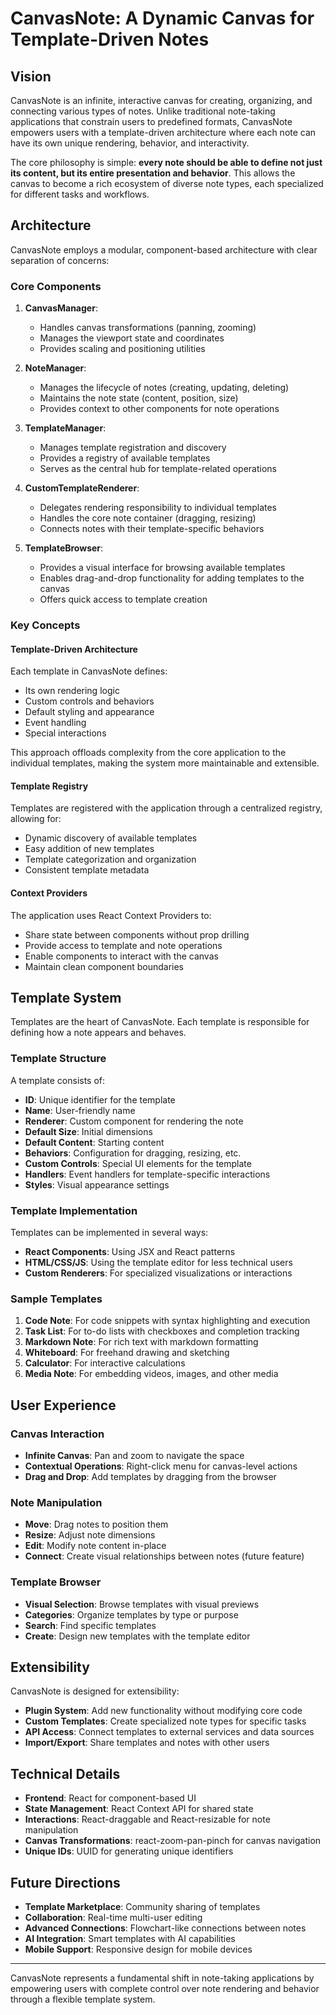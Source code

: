 # CanvasNote: A Dynamic Canvas for Template-Driven Notes

## Vision

CanvasNote is an infinite, interactive canvas for creating, organizing, and connecting various types of notes. Unlike traditional note-taking applications that constrain users to predefined formats, CanvasNote empowers users with a template-driven architecture where each note can have its own unique rendering, behavior, and interactivity.

The core philosophy is simple: **every note should be able to define not just its content, but its entire presentation and behavior**. This allows the canvas to become a rich ecosystem of diverse note types, each specialized for different tasks and workflows.

## Architecture

CanvasNote employs a modular, component-based architecture with clear separation of concerns:

### Core Components

1. **CanvasManager**: 
   - Handles canvas transformations (panning, zooming)
   - Manages the viewport state and coordinates
   - Provides scaling and positioning utilities

2. **NoteManager**:
   - Manages the lifecycle of notes (creating, updating, deleting)
   - Maintains the note state (content, position, size)
   - Provides context to other components for note operations

3. **TemplateManager**:
   - Manages template registration and discovery
   - Provides a registry of available templates
   - Serves as the central hub for template-related operations

4. **CustomTemplateRenderer**:
   - Delegates rendering responsibility to individual templates
   - Handles the core note container (dragging, resizing)
   - Connects notes with their template-specific behaviors

5. **TemplateBrowser**:
   - Provides a visual interface for browsing available templates
   - Enables drag-and-drop functionality for adding templates to the canvas
   - Offers quick access to template creation

### Key Concepts

#### Template-Driven Architecture

Each template in CanvasNote defines:
- Its own rendering logic
- Custom controls and behaviors
- Default styling and appearance
- Event handling
- Special interactions

This approach offloads complexity from the core application to the individual templates, making the system more maintainable and extensible.

#### Template Registry

Templates are registered with the application through a centralized registry, allowing for:
- Dynamic discovery of available templates
- Easy addition of new templates
- Template categorization and organization
- Consistent template metadata

#### Context Providers

The application uses React Context Providers to:
- Share state between components without prop drilling
- Provide access to template and note operations
- Enable components to interact with the canvas
- Maintain clean component boundaries

## Template System

Templates are the heart of CanvasNote. Each template is responsible for defining how a note appears and behaves.

### Template Structure

A template consists of:
- **ID**: Unique identifier for the template
- **Name**: User-friendly name
- **Renderer**: Custom component for rendering the note
- **Default Size**: Initial dimensions
- **Default Content**: Starting content
- **Behaviors**: Configuration for dragging, resizing, etc.
- **Custom Controls**: Special UI elements for the template
- **Handlers**: Event handlers for template-specific interactions
- **Styles**: Visual appearance settings

### Template Implementation

Templates can be implemented in several ways:
- **React Components**: Using JSX and React patterns
- **HTML/CSS/JS**: Using the template editor for less technical users
- **Custom Renderers**: For specialized visualizations or interactions

### Sample Templates

1. **Code Note**: For code snippets with syntax highlighting and execution
2. **Task List**: For to-do lists with checkboxes and completion tracking
3. **Markdown Note**: For rich text with markdown formatting
4. **Whiteboard**: For freehand drawing and sketching
5. **Calculator**: For interactive calculations
6. **Media Note**: For embedding videos, images, and other media

## User Experience

### Canvas Interaction

- **Infinite Canvas**: Pan and zoom to navigate the space
- **Contextual Operations**: Right-click menu for canvas-level actions
- **Drag and Drop**: Add templates by dragging from the browser

### Note Manipulation

- **Move**: Drag notes to position them
- **Resize**: Adjust note dimensions
- **Edit**: Modify note content in-place
- **Connect**: Create visual relationships between notes (future feature)

### Template Browser

- **Visual Selection**: Browse templates with visual previews
- **Categories**: Organize templates by type or purpose
- **Search**: Find specific templates
- **Create**: Design new templates with the template editor

## Extensibility

CanvasNote is designed for extensibility:

- **Plugin System**: Add new functionality without modifying core code
- **Custom Templates**: Create specialized note types for specific tasks
- **API Access**: Connect templates to external services and data sources
- **Import/Export**: Share templates and notes with other users

## Technical Details

- **Frontend**: React for component-based UI
- **State Management**: React Context API for shared state
- **Interactions**: React-draggable and React-resizable for note manipulation
- **Canvas Transformations**: react-zoom-pan-pinch for canvas navigation
- **Unique IDs**: UUID for generating unique identifiers

## Future Directions

- **Template Marketplace**: Community sharing of templates
- **Collaboration**: Real-time multi-user editing
- **Advanced Connections**: Flowchart-like connections between notes
- **AI Integration**: Smart templates with AI capabilities
- **Mobile Support**: Responsive design for mobile devices

---

CanvasNote represents a fundamental shift in note-taking applications by empowering users with complete control over note rendering and behavior through a flexible template system.